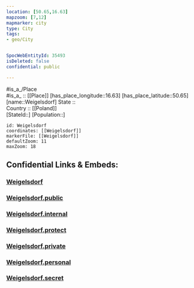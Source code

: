 ```yaml
---
location: [50.65,16.63] 
mapzoom: [7,12] 
mapmarker: city 
type: City
tags:
- geo/City


SpocWebEntityId: 35493
isDeleted: false
confidential: public

---
```

#is_a_/Place  
#is_a_ :: [[Place]] 
[has_place_longitude::16.63] 
[has_place_latitude::50.65] 
[name::Weigelsdorf] 
State ::  
Country :: [[Poland]]  
[StateId::] 
[Population::] 



```leaflet
id: Weigelsdorf
coordinates: [[Weigelsdorf]] 
markerFile: [[Weigelsdorf]] 
defaultZoom: 11 
maxZoom: 18
```


## Confidential Links & Embeds: 

### [Weigelsdorf](/_Standards/Earth/Continent/Europe/Europe~East/Poland/Provinces~Poland/Lower_Silesian/City/Weigelsdorf.md) 

### [Weigelsdorf.public](/_public/Earth/Continent/Europe/Europe~East/Poland/Provinces~Poland/Lower_Silesian/City/Weigelsdorf.public.md) 

### [Weigelsdorf.internal](/_internal/Earth/Continent/Europe/Europe~East/Poland/Provinces~Poland/Lower_Silesian/City/Weigelsdorf.internal.md) 

### [Weigelsdorf.protect](/_protect/Earth/Continent/Europe/Europe~East/Poland/Provinces~Poland/Lower_Silesian/City/Weigelsdorf.protect.md) 

### [Weigelsdorf.private](/_private/Earth/Continent/Europe/Europe~East/Poland/Provinces~Poland/Lower_Silesian/City/Weigelsdorf.private.md) 

### [Weigelsdorf.personal](/_personal/Earth/Continent/Europe/Europe~East/Poland/Provinces~Poland/Lower_Silesian/City/Weigelsdorf.personal.md) 

### [Weigelsdorf.secret](/_secret/Earth/Continent/Europe/Europe~East/Poland/Provinces~Poland/Lower_Silesian/City/Weigelsdorf.secret.md)

